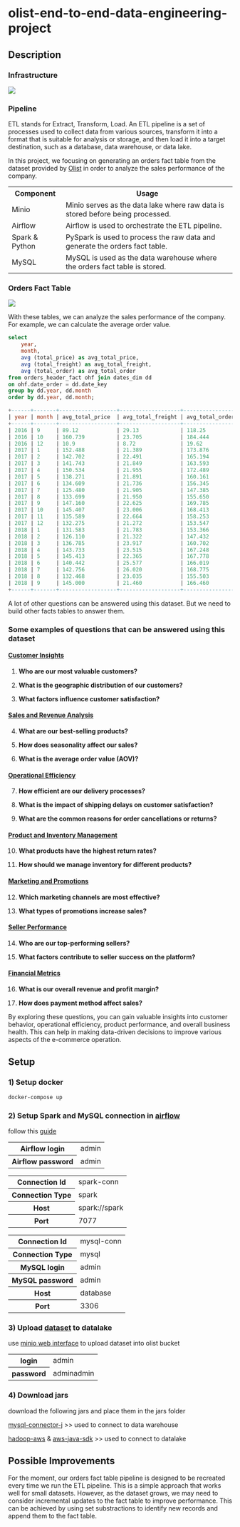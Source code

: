 # olist-end-to-end-data-engineering-project

## Description

### Infrastructure

<img src="images/olist-architecture.drawio.svg">

### Pipeline

ETL stands for Extract, Transform, Load. An ETL pipeline is a set of processes used to collect data from various
sources, transform it into a format that is suitable for analysis or storage, and then load it into a target
destination, such as a database, data warehouse, or data lake.

In this project, we focusing on generating an orders fact table from the dataset provided
by [Olist](https://www.kaggle.com/olistbr/brazilian-ecommerce) in order to analyze the sales performance of the company.

<table>
    <tr>
        <th>Component</th>
        <th>Usage</th>
    </tr>
    <tr>
        <td>Minio</td>
        <td>Minio serves as the data lake where raw data is stored before being processed.</td>
    </tr>
    <tr>
        <td>Airflow</td>
        <td>Airflow is used to orchestrate the ETL pipeline.</td>
    </tr>
    <tr>
        <td>Spark & Python</td>
        <td>PySpark is used to process the raw data and generate the orders fact table.</td>
    </tr>
    <tr>
        <td>MySQL</td>
        <td>MySQL is used as the data warehouse where the orders fact table is stored.</td>
    </tr>
</table>

### Orders Fact Table

<img src="images/olist_dw.png">

With these tables, we can analyze the sales performance of the company. For example, we can calculate the average order
value.

```sql
select
    year, 
    month, 
    avg (total_price) as avg_total_price, 
    avg (total_freight) as avg_total_freight, 
    avg (total_order) as avg_total_order
from orders_header_fact ohf join dates_dim dd
on ohf.date_order = dd.date_key
group by dd.year, dd.month
order by dd.year, dd.month;

+------+-------+------------------+-------------------+------------------+
| year | month | avg_total_price  | avg_total_freight | avg_total_order  |
+------+-------+------------------+-------------------+------------------+
| 2016 | 9     | 89.12            | 29.13             | 118.25           |
| 2016 | 10    | 160.739          | 23.705            | 184.444          |
| 2016 | 12    | 10.9             | 8.72              | 19.62            |
| 2017 | 1     | 152.488          | 21.389            | 173.876          |
| 2017 | 2     | 142.702          | 22.491            | 165.194          |
| 2017 | 3     | 141.743          | 21.849            | 163.593          |
| 2017 | 4     | 150.534          | 21.955            | 172.489          |
| 2017 | 5     | 138.271          | 21.891            | 160.161          |
| 2017 | 6     | 134.609          | 21.736            | 156.345          |
| 2017 | 7     | 125.480          | 21.905            | 147.385          |
| 2017 | 8     | 133.699          | 21.950            | 155.650          |
| 2017 | 9     | 147.160          | 22.625            | 169.785          |
| 2017 | 10    | 145.407          | 23.006            | 168.413          |
| 2017 | 11    | 135.589          | 22.664            | 158.253          |
| 2017 | 12    | 132.275          | 21.272            | 153.547          |
| 2018 | 1     | 131.583          | 21.783            | 153.366          |
| 2018 | 2     | 126.110          | 21.322            | 147.432          |
| 2018 | 3     | 136.785          | 23.917            | 160.702          |
| 2018 | 4     | 143.733          | 23.515            | 167.248          |
| 2018 | 5     | 145.413          | 22.365            | 167.778          |
| 2018 | 6     | 140.442          | 25.577            | 166.019          |
| 2018 | 7     | 142.756          | 26.020            | 168.775          |
| 2018 | 8     | 132.468          | 23.035            | 155.503          |
| 2018 | 9     | 145.000          | 21.460            | 166.460          |
+------+-------+------------------+-------------------+------------------+
```

A lot of other questions can be answered using this dataset. But we need to build other facts tables to answer them.

### Some examples of questions that can be answered using this dataset

#### <ins>Customer Insights</ins>

1. **Who are our most valuable customers?**

2. **What is the geographic distribution of our customers?**

3. **What factors influence customer satisfaction?**

#### <ins>Sales and Revenue Analysis</ins>

4. **What are our best-selling products?**

5. **How does seasonality affect our sales?**

6. **What is the average order value (AOV)?**

#### <ins>Operational Efficiency</ins>

7. **How efficient are our delivery processes?**

8. **What is the impact of shipping delays on customer satisfaction?**

9. **What are the common reasons for order cancellations or returns?**

#### <ins>Product and Inventory Management</ins>

10. **What products have the highest return rates?**

11. **How should we manage inventory for different products?**

#### <ins>Marketing and Promotions</ins>

12. **Which marketing channels are most effective?**

13. **What types of promotions increase sales?**

#### <ins>Seller Performance</ins>

14. **Who are our top-performing sellers?**

15. **What factors contribute to seller success on the platform?**

#### <ins>Financial Metrics</ins>

16. **What is our overall revenue and profit margin?**

17. **How does payment method affect sales?**

By exploring these questions, you can gain valuable insights into customer behavior, operational efficiency, product
performance, and overall business health. This can help in making data-driven decisions to improve various aspects of
the e-commerce operation.

## Setup

### 1) Setup docker

```bash
docker-compose up
```

### 2) Setup Spark and MySQL connection in [airflow](http://localhost:8080/home)

follow
this [guide](https://airflow.apache.org/docs/apache-airflow/stable/howto/connection.html#creating-a-connection-with-the-ui)

<table>
  <tr>
    <th>Airflow login</th>
    <td>admin</td>
  </tr>
  <tr>
    <th>Airflow password</th>
    <td>admin</td>
  </tr>
</table>

<table>
  <tr>
    <th>Connection Id</th>
    <td>spark-conn</td>
  </tr>
  <tr>
    <th>Connection Type</th>
    <td>spark</td>
  </tr>
  <tr>
    <th>Host</th>
    <td>spark://spark</td>
  </tr>
  <tr>
    <th>Port</th>
    <td>7077</td>
  </tr>
</table>

<table>
    <tr>
        <th>Connection Id</th>
        <td>mysql-conn</td>
    </tr>
    <tr>
        <th>Connection Type</th>
        <td>mysql</td>
    </tr>
    <tr>
        <th>MySQL login</th>
        <td>admin</td>
    </tr>
    <tr>
        <th>MySQL password</th>
        <td>admin</td>
    </tr>
    <tr>
        <th>Host</th>
        <td>database</td>
    </tr>
    <tr>
        <th>Port</th>
        <td>3306</td>
    </tr>
</table>

### 3) Upload [dataset](https://www.kaggle.com/datasets/olistbr/brazilian-ecommerce) to datalake

use [minio web interface](http://localhost:9000) to upload dataset into olist bucket
<table>
  <tr>
    <th>login</th>
    <td>admin</td>
  </tr>
  <tr>
    <th>password</th>
    <td>adminadmin</td>
  </tr>
</table>

### 4) Download jars

download the following jars and place them in the jars folder

[mysql-connector-j](https://repo.maven.apache.org/maven2/com/mysql/mysql-connector-j/8.4.0/mysql-connector-j-8.4.0.jar) >>
used to connect to data warehouse

[hadoop-aws](https://repo.maven.apache.org/maven2/org/apache/hadoop/hadoop-aws/3.3.4/hadoop-aws-3.3.4.jar) & [aws-java-sdk](https://repo.maven.apache.org/maven2/com/amazonaws/aws-java-sdk-bundle/1.12.262/aws-java-sdk-bundle-1.12.262.jar) >>
used to connect to datalake

## Possible Improvements

For the moment, our orders fact table pipeline is designed to be recreated every time we run the ETL pipeline. This is a simple approach that works well for small datasets. However, as the dataset grows, we may need to consider incremental updates to the fact table to improve performance. This can be achieved by using set substractions to identify new records and append them to the fact table.